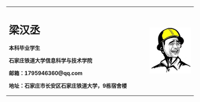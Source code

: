 <table border="0">
  <tr>
    <td width="75%">
      <h1>梁汉丞</h1>
      <p><b>本科毕业学生</b></p>
      <p><b>石家庄铁道大学信息科学与技术学院</b></p>
      <p><b>邮箱：1795946360@qq.com</b></p>
      <p><b>地址：石家庄市长安区石家庄铁道大学，9栋宿舍楼</b></p>
    </td>
    <td width="25%">
      <img src="/zhengjianzhao.jpg" width="100%">   
    </td>
  </tr>
</table>
